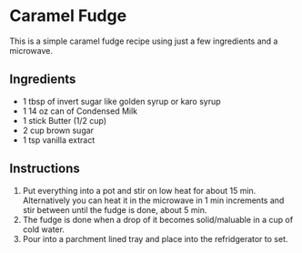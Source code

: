 Caramel Fudge
=============

This is a simple caramel fudge recipe using just a few ingredients and a microwave.

Ingredients
-----------

* 1 tbsp of invert sugar like golden syrup or karo syrup
* 1 14 oz can of Condensed Milk
* 1 stick Butter (1/2 cup)
* 2 cup brown sugar
* 1 tsp vanilla extract

Instructions
------------

1. Put everything into a pot and stir on low heat for about 15 min.
   Alternatively you can heat it in the microwave in 1 min increments and stir
   between until the fudge is done, about 5 min.
2. The fudge is done when a drop of it becomes solid/maluable in a cup of cold water.
3. Pour into a parchment lined tray and place into the refridgerator to set.
